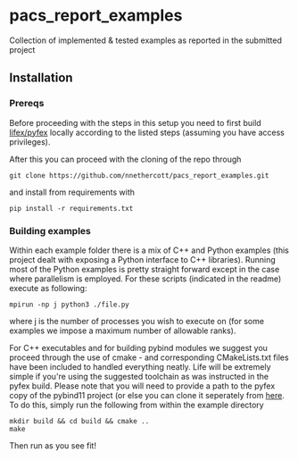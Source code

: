 # pacs_report_examples
Collection of implemented &amp; tested examples as reported in the submitted project 

## Installation 

### Prereqs 
Before proceeding with the steps in this setup you need to first build [lifex/pyfex](https://gitlab.com/lifex/pyfex) locally according to the listed steps (assuming you have access privileges).

After this you can proceed with the cloning of the repo through 
```
git clone https://github.com/nnethercott/pacs_report_examples.git
```
and install from requirements with 
``` 
pip install -r requirements.txt
```

### Building examples
Within each example folder there is a mix of C++ and Python examples (this project dealt with exposing a Python interface to C++ libraries).  Running most of the Python examples is pretty straight forward except in the case where parallelism is employed.  For these scripts (indicated in the readme) execute as following:
```
mpirun -np j python3 ./file.py
```
where j is the number of processes you wish to execute on (for some examples we impose a maximum number of allowable ranks). 

For C++ executables and for building pybind modules we suggest you proceed through the use of cmake - and corresponding CMakeLists.txt files have been included to handled everything neatly.  Life will be extremely simple if you're using the suggested toolchain as was instructed in the pyfex build.  Please note that you will need to provide a path to the pyfex copy of the pybind11 project (or else you can clone it seperately from [here](https://github.com/pybind/pybind11).  To do this, simply run the following from within the example directory 
```
mkdir build && cd build && cmake ..
make 
```
Then run as you see fit!
